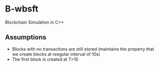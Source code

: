 # B-wbsft
Blockchain Simulation in C++


## Assumptions
- Blocks with no transactions are still stored (maintains the property that we create blocks at reegular interval of 10s)
- The first block is created at T=10
